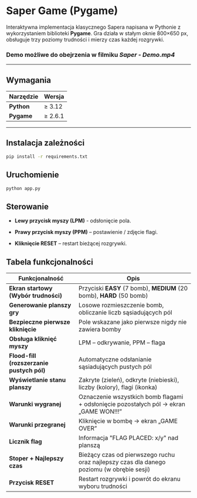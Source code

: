 # Saper Game  (Pygame)

Interaktywna implementacja klasycznego Sapera napisana w Pythonie z wykorzystaniem biblioteki **Pygame**. Gra działa w stałym oknie 800×650 px, obsługuje trzy poziomy trudności i mierzy czas każdej rozgrywki.

### Demo możliwe do obejrzenia w filmiku *Saper - Demo.mp4*

---

## Wymagania

| Narzędzie  | Wersja  |
| ---------- |---------|
| **Python** | ≥ 3.12  |
| **Pygame** | ≥ 2.6.1 |

---

## Instalacja zależności

```bash
pip install -r requirements.txt
```

## Uruchomienie

```bash
python app.py
```

## Sterowanie

- **Lewy przycisk myszy (LPM)** - odsłonięcie pola.

- **Prawy przycisk myszy (PPM)** – postawienie / zdjęcie flagi.

- **Kliknięcie RESET** – restart bieżącej rozgrywki.

## Tabela funkcjonalności

| Funkcjonalność                            | Opis                                                                                      |
| ----------------------------------------- | ----------------------------------------------------------------------------------------- |
| **Ekran startowy (Wybór trudności)**      | Przyciski **EASY** (7 bomb), **MEDIUM** (20 bomb), **HARD** (50 bomb)                     |
| **Generowanie planszy gry**               | Losowe rozmieszczenie bomb, obliczanie liczb sąsiadujących pól                            |
| **Bezpieczne pierwsze kliknięcie**        | Pole wskazane jako pierwsze nigdy nie zawiera bomby                                       |
| **Obsługa kliknięć myszy**                | LPM – odkrywanie, PPM – flaga                                                             |
| **Flood-fill (rozszerzanie pustych pól)** | Automatyczne odsłanianie sąsiadujących pustych pól                                        |
| **Wyświetlanie stanu planszy**            | Zakryte (zieleń), odkryte (niebieski), liczby (kolory), flagi (ikonka)                    |
| **Warunki wygranej**                      | Oznaczenie wszystkich bomb flagami + odsłonięcie pozostałych pól → ekran „GAME WON!!!”    |
| **Warunki przegranej**                    | Kliknięcie w bombę → ekran „GAME OVER”                                                    |
| **Licznik flag**                          | Informacja "FLAG PLACED: x/y" nad planszą                                                 |
| **Stoper + Najlepszy czas**               | Bieżący czas od pierwszego ruchu oraz najlepszy czas dla danego poziomu (w obrębie sesji) |
| **Przycisk RESET**                        | Restart rozgrywki i powrót do ekranu wyboru trudności                                     |


